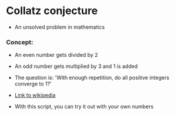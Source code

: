 # Collatz conjecture
- An unsolved problem in mathematics


### Concept:
- An even number gets divided by 2
- An odd number gets multiplied by 3 and 1 is added
- The question is: 'With enough repetition, do all positive integers converge to 1?'
- [Link to wikipedia](https://en.wikipedia.org/wiki/Collatz_conjecture "Wikipedia")


- With this script, you can try it out with your own numbers